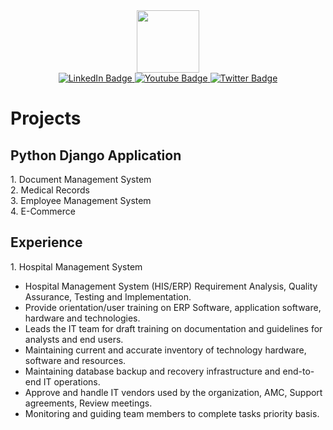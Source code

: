 <div id="header" align="center">
  <img src="https://media.giphy.com/media/M9gbBd9nbDrOTu1Mqx/giphy.gif" width="100"/>
</div>
<div id="badges" align="center">
  <a href="https://www.linkedin.com/in/taufiqur-rahman-40291b34/">
    <img src="https://img.shields.io/badge/LinkedIn-blue?style=for-the-badge&logo=linkedin&logoColor=white" alt="LinkedIn Badge"/>
  </a>
  <a href="your-youtube-URL" align="center">
    <img src="https://img.shields.io/badge/YouTube-red?style=for-the-badge&logo=youtube&logoColor=white" alt="Youtube Badge"/>
  </a>
  <a href="your-twitter-URL" align="center">
    <img src="https://img.shields.io/badge/Twitter-blue?style=for-the-badge&logo=twitter&logoColor=white" alt="Twitter Badge"/>
  </a>
</div>
<h1>
  Projects
</h1>
<h2>Python Django Application</h2>
<p>
  1. Document Management System <br/>
  2. Medical Records <br/>
  3. Employee Management System <br/>
  4. E-Commerce 
</p>
<h2>Experience</h2>
<p>
  1. Hospital Management System <br/>
 <ul>
   <li>Hospital Management System (HIS/ERP) Requirement Analysis, Quality Assurance, Testing and Implementation.</li>
   <li>Provide orientation/user training on ERP Software, application software, hardware and technologies.</li>
   <li>Leads the IT team for draft training on documentation and guidelines for analysts and end users.</li>
   <li>Maintaining current and accurate inventory of technology hardware, software and resources.</li>
   <li>Maintaining database backup and recovery infrastructure and end-to-end IT operations.</li>
   <li>Approve and handle IT vendors used by the organization, AMC, Support agreements, Review meetings.</li>
   <li>Monitoring and guiding team members to complete tasks priority basis.</li>
</ul>
</p>
